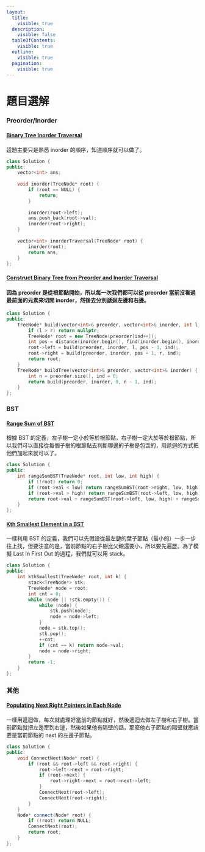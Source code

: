 ```yaml
---
layout:
  title:
    visible: true
  description:
    visible: false
  tableOfContents:
    visible: true
  outline:
    visible: true
  pagination:
    visible: true
---
```


# 題目選解

### Preorder/Inorder

#### [Binary Tree Inorder Traversal](https://leetcode.com/problems/binary-tree-inorder-traversal/)

這題主要只是熟悉 inorder 的順序，知道順序就可以做了。

```cpp
class Solution {
public:
    vector<int> ans;
    
    void inorder(TreeNode* root) {
        if (root == NULL) {
            return;
        }
        
        inorder(root->left);
        ans.push_back(root->val);
        inorder(root->right);
    }
    
    vector<int> inorderTraversal(TreeNode* root) {
        inorder(root);
        return ans;
    }
};
```

#### [Construct Binary Tree from Preorder and Inorder Traversal](https://leetcode.com/problems/construct-binary-tree-from-preorder-and-inorder-traversal/)

#### 因為 preorder 是從根節點開始，所以每一次我們都可以從 preorder 當前沒看過最前面的元素來切開 inorder，然後去分別遞迴左邊和右邊。

```cpp
class Solution {
public:
    TreeNode* build(vector<int>& preorder, vector<int>& inorder, int l, int r, int& ind) {
        if (l > r) return nullptr;
        TreeNode* root = new TreeNode(preorder[ind++]);
        int pos = distance(inorder.begin(), find(inorder.begin(), inorder.end(), root->val));
        root->left = build(preorder, inorder, l, pos - 1, ind);
        root->right = build(preorder, inorder, pos + 1, r, ind);
        return root;
    }
    TreeNode* buildTree(vector<int>& preorder, vector<int>& inorder) {
        int n = preorder.size(), ind = 0;
        return build(preorder, inorder, 0, n - 1, ind);
    }
};
```

### BST

#### [Range Sum of BST](https://leetcode.com/problems/range-sum-of-bst/)

根據 BST 的定義，左子樹一定小於等於根節點，右子樹一定大於等於根節點，所以我們可以直接從每個子樹的根節點去判斷哪邊的子樹是包含的，用遞迴的方式把他們加起來就可以了。

```cpp
class Solution {
public:
    int rangeSumBST(TreeNode* root, int low, int high) {
        if (!root) return 0;
        if (root->val < low) return rangeSumBST(root->right, low, high);
        if (root->val > high) return rangeSumBST(root->left, low, high);
        return root->val + rangeSumBST(root->left, low, high) + rangeSumBST(root->right, low, high);
    }
};
```

#### [Kth Smallest Element in a BST](https://leetcode.com/problems/kth-smallest-element-in-a-bst/)

一樣利用 BST 的定義，我們可以先假設從最左鏈的葉子節點（最小的）一步一步往上找，但要注意的是，當前節點的右子樹比父親還要小，所以要先遍歷。為了模擬 Last In First Out 的過程，我們就可以用 stack。

```cpp
class Solution {
public:
    int kthSmallest(TreeNode* root, int k) {
        stack<TreeNode*> stk;
        TreeNode* node = root;
        int cnt = 0;
        while (node || !stk.empty()) {
            while (node) {
                stk.push(node);
                node = node->left;
            }
            node = stk.top();
            stk.pop();
            ++cnt;
            if (cnt == k) return node->val;
            node = node->right;
        }
        return -1;
    }
};
```

### 其他

#### [Populating Next Right Pointers in Each Node](https://leetcode.com/problems/populating-next-right-pointers-in-each-node/)

一樣用遞迴做，每次就處理好當前的節點就好，然後遞迴去做左子樹和右子樹。當前節點就把左邊牽到右邊，然後如果他有隔壁的話，那麼他右子節點的隔壁就應該要是當前節點的 next 的左邊子節點。

```cpp
class Solution {
public:
    void ConnectNext(Node* root) {
        if (root && root->left && root->right) {
            root->left->next = root->right;
            if (root->next) {
                root->right->next = root->next->left;
            }
            ConnectNext(root->left);
            ConnectNext(root->right);
        }
    }
    Node* connect(Node* root) {
        if (!root) return NULL;
        ConnectNext(root);
        return root;
    }
};

```
